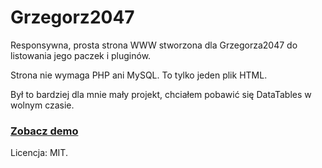 # Grzegorz2047
Responsywna, prosta strona WWW stworzona dla Grzegorza2047 do listowania jego paczek i pluginów.

Strona nie wymaga PHP ani MySQL. To tylko jeden plik HTML.

Był to bardziej dla mnie mały projekt, chciałem pobawić się DataTables w wolnym czasie.

### [Zobacz demo](http://wruczek.github.io/Grzegorz2047/)

Licencja: MIT.
